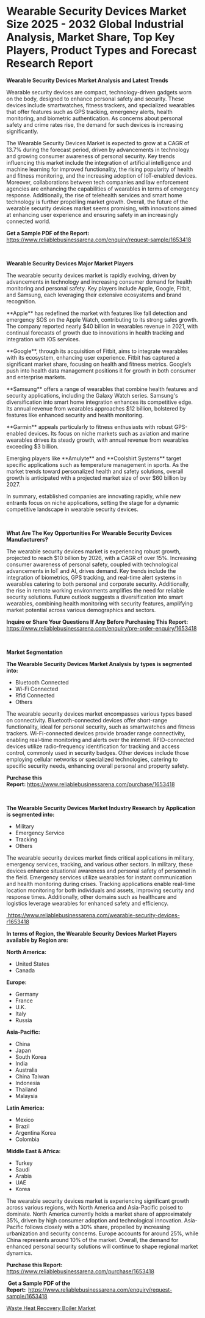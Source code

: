 <p><h1>Wearable Security Devices Market Size 2025 - 2032 Global Industrial Analysis, Market Share, Top Key Players, Product Types and Forecast Research Report</h1></p><p><strong>Wearable Security Devices Market Analysis and Latest Trends</strong></p>
<p><p>Wearable security devices are compact, technology-driven gadgets worn on the body, designed to enhance personal safety and security. These devices include smartwatches, fitness trackers, and specialized wearables that offer features such as GPS tracking, emergency alerts, health monitoring, and biometric authentication. As concerns about personal safety and crime rates rise, the demand for such devices is increasing significantly.</p><p>The Wearable Security Devices Market is expected to grow at a CAGR of 13.7% during the forecast period, driven by advancements in technology and growing consumer awareness of personal security. Key trends influencing this market include the integration of artificial intelligence and machine learning for improved functionality, the rising popularity of health and fitness monitoring, and the increasing adoption of IoT-enabled devices. Moreover, collaborations between tech companies and law enforcement agencies are enhancing the capabilities of wearables in terms of emergency response. Additionally, the rise of telehealth services and smart home technology is further propelling market growth. Overall, the future of the wearable security devices market seems promising, with innovations aimed at enhancing user experience and ensuring safety in an increasingly connected world.</p></p>
<p><strong>Get a Sample PDF of the Report:&nbsp;</strong> <a href="https://www.reliablebusinessarena.com/enquiry/request-sample/1653418?utm_campaign=3266&utm_medium=2&utm_source=Github&utm_content=ia&utm_term=05032025&utm_id=wearable-security-devices">https://www.reliablebusinessarena.com/enquiry/request-sample/1653418</a></p>
<p>&nbsp;</p>
<p><strong>Wearable Security Devices Major Market Players</strong></p>
<p><p>The wearable security devices market is rapidly evolving, driven by advancements in technology and increasing consumer demand for health monitoring and personal safety. Key players include Apple, Google, Fitbit, and Samsung, each leveraging their extensive ecosystems and brand recognition.</p><p>**Apple** has redefined the market with features like fall detection and emergency SOS on the Apple Watch, contributing to its strong sales growth. The company reported nearly $40 billion in wearables revenue in 2021, with continual forecasts of growth due to innovations in health tracking and integration with iOS services.</p><p>**Google**, through its acquisition of Fitbit, aims to integrate wearables with its ecosystem, enhancing user experience. Fitbit has captured a significant market share, focusing on health and fitness metrics. Google’s push into health data management positions it for growth in both consumer and enterprise markets.</p><p>**Samsung** offers a range of wearables that combine health features and security applications, including the Galaxy Watch series. Samsung's diversification into smart home integration enhances its competitive edge. Its annual revenue from wearables approaches $12 billion, bolstered by features like enhanced security and health monitoring.</p><p>**Garmin** appeals particularly to fitness enthusiasts with robust GPS-enabled devices. Its focus on niche markets such as aviation and marine wearables drives its steady growth, with annual revenue from wearables exceeding $3 billion.</p><p>Emerging players like **Amulyte** and **Coolshirt Systems** target specific applications such as temperature management in sports. As the market trends toward personalized health and safety solutions, overall growth is anticipated with a projected market size of over $60 billion by 2027.</p><p>In summary, established companies are innovating rapidly, while new entrants focus on niche applications, setting the stage for a dynamic competitive landscape in wearable security devices.</p></p>
<p>&nbsp;</p>
<p><strong>What Are The Key Opportunities For Wearable Security Devices Manufacturers?</strong></p>
<p><p>The wearable security devices market is experiencing robust growth, projected to reach $10 billion by 2026, with a CAGR of over 15%. Increasing consumer awareness of personal safety, coupled with technological advancements in IoT and AI, drives demand. Key trends include the integration of biometrics, GPS tracking, and real-time alert systems in wearables catering to both personal and corporate security. Additionally, the rise in remote working environments amplifies the need for reliable security solutions. Future outlook suggests a diversification into smart wearables, combining health monitoring with security features, amplifying market potential across various demographics and sectors.</p></p>
<p><strong>Inquire or Share Your Questions If Any Before Purchasing This Report:</strong> <a href="https://www.reliablebusinessarena.com/enquiry/pre-order-enquiry/1653418?utm_campaign=3266&utm_medium=2&utm_source=Github&utm_content=ia&utm_term=05032025&utm_id=wearable-security-devices">https://www.reliablebusinessarena.com/enquiry/pre-order-enquiry/1653418</a></p>
<p>&nbsp;</p>
<p><strong>Market Segmentation</strong></p>
<p><strong>The Wearable Security Devices Market Analysis by types is segmented into:</strong></p>
<p><ul><li>Bluetooth Connected</li><li>Wi-Fi Connected</li><li>Rfid Connected</li><li>Others</li></ul></p>
<p><p>The wearable security devices market encompasses various types based on connectivity. Bluetooth-connected devices offer short-range functionality, ideal for personal security, such as smartwatches and fitness trackers. Wi-Fi-connected devices provide broader range connectivity, enabling real-time monitoring and alerts over the internet. RFID-connected devices utilize radio-frequency identification for tracking and access control, commonly used in security badges. Other devices include those employing cellular networks or specialized technologies, catering to specific security needs, enhancing overall personal and property safety.</p></p>
<p><strong>Purchase this Report:&nbsp;</strong><a href="https://www.reliablebusinessarena.com/purchase/1653418?utm_campaign=3266&utm_medium=2&utm_source=Github&utm_content=ia&utm_term=05032025&utm_id=wearable-security-devices">https://www.reliablebusinessarena.com/purchase/1653418</a></p>
<p>&nbsp;</p>
<p><strong>The Wearable Security Devices Market Industry Research by Application is segmented into:</strong></p>
<p><ul><li>Military</li><li>Emergency Service</li><li>Tracking</li><li>Others</li></ul></p>
<p><p>The wearable security devices market finds critical applications in military, emergency services, tracking, and various other sectors. In military, these devices enhance situational awareness and personal safety of personnel in the field. Emergency services utilize wearables for instant communication and health monitoring during crises. Tracking applications enable real-time location monitoring for both individuals and assets, improving security and response times. Additionally, other domains such as healthcare and logistics leverage wearables for enhanced safety and efficiency.</p></p>
<p><a href="https://www.reliablebusinessarena.com/wearable-security-devices-r1653418?utm_campaign=3266&utm_medium=2&utm_source=Github&utm_content=ia&utm_term=05032025&utm_id=wearable-security-devices">&nbsp;https://www.reliablebusinessarena.com/wearable-security-devices-r1653418</a></p>
<p><strong>In terms of Region, the Wearable Security Devices Market Players available by Region are:</strong></p>
<p>
    <p> <strong> North America: </strong>
        <ul>
            <li>United States</li>
            <li>Canada</li>
        </ul>
        </p> 
    <p> <strong> Europe: </strong>
        <ul>
            <li>Germany</li>
            <li>France</li>
            <li>U.K.</li>
            <li>Italy</li>
            <li>Russia</li>
        </ul>
        </p> 
    <p> <strong> Asia-Pacific: </strong>
        <ul>
            <li>China</li>
            <li>Japan</li>
            <li>South Korea</li>
            <li>India</li>
            <li>Australia</li>
            <li>China Taiwan</li>
            <li>Indonesia</li>
            <li>Thailand</li>
            <li>Malaysia</li>
        </ul>
        </p> 
    <p> <strong> Latin America: </strong>
        <ul>
            <li>Mexico</li>
            <li>Brazil</li>
            <li>Argentina Korea</li>
            <li>Colombia</li>
        </ul>
        </p> 
    <p> <strong> Middle East & Africa: </strong>
        <ul>
            <li>Turkey</li>
            <li>Saudi</li>
            <li>Arabia</li>
            <li>UAE</li>
            <li>Korea</li>
        </ul>
    </p>
    </p>
<p><p>The wearable security devices market is experiencing significant growth across various regions, with North America and Asia-Pacific poised to dominate. North America currently holds a market share of approximately 35%, driven by high consumer adoption and technological innovation. Asia-Pacific follows closely with a 30% share, propelled by increasing urbanization and security concerns. Europe accounts for around 25%, while China represents around 10% of the market. Overall, the demand for enhanced personal security solutions will continue to shape regional market dynamics.</p></p>
<p><strong>Purchase this Report: </strong><a href="https://www.reliablebusinessarena.com/purchase/1653418?utm_campaign=3266&utm_medium=2&utm_source=Github&utm_content=ia&utm_term=05032025&utm_id=wearable-security-devices">https://www.reliablebusinessarena.com/purchase/1653418</a></p>
<p>&nbsp;<strong>Get a Sample PDF of the Report:&nbsp;&nbsp;</strong><a href="https://www.reliablebusinessarena.com/enquiry/request-sample/1653418?utm_campaign=3266&utm_medium=2&utm_source=Github&utm_content=ia&utm_term=05032025&utm_id=wearable-security-devices">https://www.reliablebusinessarena.com/enquiry/request-sample/1653418</a></p>
<p><strong></strong></p>
<p><p><a href="https://github.com/samesdufloiw/Market-Research-Report-List-1/blob/main/waste-heat-recovery-boiler-market.md?utm_campaign=3266&utm_medium=2&utm_source=Github&utm_content=ia&utm_term=05032025&utm_id=wearable-security-devices">Waste Heat Recovery Boiler Market</a></p></p>